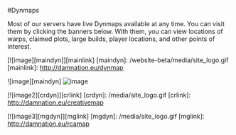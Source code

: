 ---
---
#Dynmaps

Most of our servers have live Dynmaps available at any time. You can visit them by clicking the banners below. With them, you can view locations of warps, claimed plots, large builds, player locations, and other points of interest.

[![image][maindyn]][mainlink]
[maindyn]: /website-beta/media/site_logo.gif
[mainlink]: http://damnation.eu/dynmap

![image][maindyn]
![image](website-beta/media/site_logo.gif)

[![image2][crdyn]][crlink]
[crdyn]: /media/site_logo.gif
[crlink]: http://damnation.eu/creativemap

[![image3][mgdyn]][mglink]
[mgdyn]: /media/site_logo.gif
[mglink]: http://damnation.eu/rcamap
